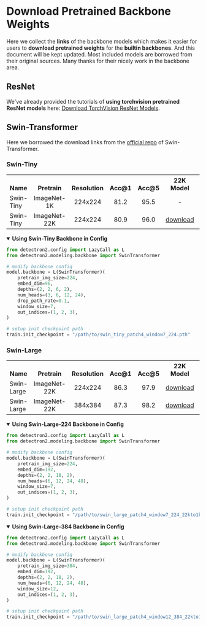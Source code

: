 # Download Pretrained Backbone Weights

Here we collect the **links** of the backbone models which makes it easier for users to **download pretrained weights** for the **builtin backbones**. And this document will be kept updated. Most included models are borrowed from their original sources. Many thanks for their nicely work in the backbone area.

## ResNet
We've already provided the tutorials of **using torchvision pretrained ResNet models** here: [Download TorchVision ResNet Models](https://detrex.readthedocs.io/en/latest/tutorials/Converters.html#download-pretrained-weights).

## Swin-Transformer
Here we borrowed the download links from the [official repo](https://github.com/microsoft/Swin-Transformer#main-results-on-imagenet-with-pretrained-models) of Swin-Transformer.

### Swin-Tiny
<table class="docutils"><tbody>
<!-- START TABLE -->
<!-- TABLE HEADER -->
<th valign="bottom">Name</th>
<th valign="bottom">Pretrain</th>
<th valign="bottom">Resolution</th>
<th valign="bottom">Acc@1</th>
<th valign="bottom">Acc@5</th>
<th valign="bottom">22K Model</th>
<th valign="bottom">1K Model</th>
<!-- TABLE BODY -->
 <tr><td align="left"> Swin-Tiny </td>
<td align="center">ImageNet-1K</td>
<td align="center">224x224</td>
<td align="center">81.2</td>
<td align="center">95.5</td>
<td align="center"> - </td>
<td align="center"> <a href="https://github.com/SwinTransformer/storage/releases/download/v1.0.0/swin_tiny_patch4_window7_224.pth">download</a> </td>
</tr>
 <tr><td align="left"> Swin-Tiny </td>
<td align="center">ImageNet-22K</td>
<td align="center">224x224</td>
<td align="center">80.9</td>
<td align="center">96.0</td>
<td align="center"> <a href="https://github.com/SwinTransformer/storage/releases/download/v1.0.8/swin_tiny_patch4_window7_224_22k.pth">download</a> </td>
<td align="center"> <a href="https://github.com/SwinTransformer/storage/releases/download/v1.0.8/swin_tiny_patch4_window7_224_22kto1k_finetune.pth"> download </a> </td>
</tr>
</tbody></table>

<details open>
<summary> <b> Using Swin-Tiny Backbone in Config </b> </summary>

```python
from detectron2.config import LazyCall as L
from detectron2.modeling.backbone import SwinTransformer

# modify backbone config
model.backbone = L(SwinTransformer)(
    pretrain_img_size=224,
    embed_dim=96,
    depths=(2, 2, 6, 2),
    num_heads=(3, 6, 12, 24),
    drop_path_rate=0.1,
    window_size=7,
    out_indices=(1, 2, 3),
)

# setup init checkpoint path
train.init_checkpoint = "/path/to/swin_tiny_patch4_window7_224.pth"
```

</details>

### Swin-Large
<table class="docutils"><tbody>
<!-- START TABLE -->
<!-- TABLE HEADER -->
<th valign="bottom">Name</th>
<th valign="bottom">Pretrain</th>
<th valign="bottom">Resolution</th>
<th valign="bottom">Acc@1</th>
<th valign="bottom">Acc@5</th>
<th valign="bottom">22K Model</th>
<th valign="bottom">1K Model</th>
<!-- TABLE BODY -->
 <tr><td align="left"> Swin-Large </td>
<td align="center">ImageNet-22K</td>
<td align="center">224x224</td>
<td align="center">86.3</td>
<td align="center">97.9</td>
<td align="center"> <a href="https://github.com/SwinTransformer/storage/releases/download/v1.0.0/swin_large_patch4_window7_224_22k.pth">download</a> </td>
<td align="center"> <a href="https://github.com/SwinTransformer/storage/releases/download/v1.0.0/swin_large_patch4_window7_224_22kto1k.pth">download</a> </td>
</tr>
 <tr><td align="left"> Swin-Large </td>
<td align="center">ImageNet-22K</td>
<td align="center">384x384</td>
<td align="center">87.3</td>
<td align="center">98.2</td>
<td align="center"> <a href="https://github.com/SwinTransformer/storage/releases/download/v1.0.0/swin_large_patch4_window12_384_22k.pth">download</a> </td>
<td align="center"> <a href="https://github.com/SwinTransformer/storage/releases/download/v1.0.0/swin_large_patch4_window12_384_22kto1k.pth"> download </a> </td>
</tr>
</tbody></table>

<details open>
<summary> <b> Using Swin-Large-224 Backbone in Config </b> </summary>

```python
from detectron2.config import LazyCall as L
from detectron2.modeling.backbone import SwinTransformer

# modify backbone config
model.backbone = L(SwinTransformer)(
    pretrain_img_size=224,
    embed_dim=192,
    depths=(2, 2, 18, 2),
    num_heads=(6, 12, 24, 48),
    window_size=7,
    out_indices=(1, 2, 3),
)

# setup init checkpoint path
train.init_checkpoint = "/path/to/swin_large_patch4_window7_224_22kto1k.pth"
```

</details>

<details open>
<summary> <b> Using Swin-Large-384 Backbone in Config </b> </summary>

```python
from detectron2.config import LazyCall as L
from detectron2.modeling.backbone import SwinTransformer

# modify backbone config
model.backbone = L(SwinTransformer)(
    pretrain_img_size=384,
    embed_dim=192,
    depths=(2, 2, 18, 2),
    num_heads=(6, 12, 24, 48),
    window_size=12,
    out_indices=(1, 2, 3),
)

# setup init checkpoint path
train.init_checkpoint = "/path/to/swin_large_patch4_window12_384_22kto1k.pth"
```
</details>
